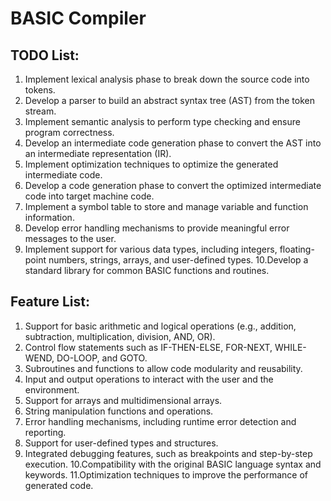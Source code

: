 # BASIC Compiler

## TODO List:

1. Implement lexical analysis phase to break down the source code into tokens.
2. Develop a parser to build an abstract syntax tree (AST) from the token stream.
3. Implement semantic analysis to perform type checking and ensure program correctness.
4. Develop an intermediate code generation phase to convert the AST into an intermediate representation (IR).
5. Implement optimization techniques to optimize the generated intermediate code.
6. Develop a code generation phase to convert the optimized intermediate code into target machine code.
7. Implement a symbol table to store and manage variable and function information.
8. Develop error handling mechanisms to provide meaningful error messages to the user.
9. Implement support for various data types, including integers, floating-point numbers, strings, arrays, and user-defined types.
10.Develop a standard library for common BASIC functions and routines.

## Feature List:

1. Support for basic arithmetic and logical operations (e.g., addition, subtraction, multiplication, division, AND, OR).
2. Control flow statements such as IF-THEN-ELSE, FOR-NEXT, WHILE-WEND, DO-LOOP, and GOTO.
3. Subroutines and functions to allow code modularity and reusability.
4. Input and output operations to interact with the user and the environment.
5. Support for arrays and multidimensional arrays.
6. String manipulation functions and operations.
7. Error handling mechanisms, including runtime error detection and reporting.
8. Support for user-defined types and structures.
9. Integrated debugging features, such as breakpoints and step-by-step execution.
10.Compatibility with the original BASIC language syntax and keywords.
11.Optimization techniques to improve the performance of generated code.